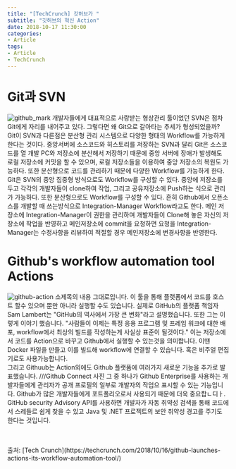 ```yaml
---
title: "[TechCrunch] 깃허브가 "
subtitle: "깃허브의 혁신 Action"
date: 2018-10-17 11:30:00
categories:
- Article
tags:
- Article
- TechCrunch
---
```


# Git과 SVN

![github_mark](https://user-images.githubusercontent.com/33022147/47083283-131f5200-d24b-11e8-8803-9f6ec1299476.jpg)
개발자들에게 대표적으로 사랑받는 형상관리 툴이었던 SVN은 점차 Git에게 자리를 내어주고 있다. 그렇다면 왜 Git으로 갈아타는 추세가 형성되었을까? Git이 SVN과 다른점은 분산형 관리 시스템으로 다양한 형태의 Workflow를 가능하게 한다는 것이다. 중앙서버에 소스코드와 히스토리를 저장하는 SVN과 달리 Git은 소스코드를 열 개발 PC와 저장소에 분산해서 저장하기 때문에 중앙 서버에 장애가 발생해도 로컬 저장소에 커밋을 할 수 있으며, 로컬 저장소들을 이용하여 중앙 저장소의 복원도 가능하다. 또한 분산형으로 코드를 관리하기 때문에 다양한 Workflow를 가능하게 한다.<br/>
Git은 SVN의 중앙 집중형 방식으로도 Workflow를 구성할 수 있다. 중앙에 저장소를 두고 각각의 개발자들이 clone하여 작업, 그리고 공유저장소에 Push하는 식으로 관리가 가능하다. 또한 분산형으로도 Workflow를 구성할 수 있다. 흔히 Github에서 오픈소스를 개발할 때 쓰는방식으로 Integration-Manager Workflow라고도 한다. 메인 저장소에 Integration-Manager이 권한을 관리하며 개발자들이 Clone해 놓은 자신의 저장소에 작업을 반영하고 메인저장소에 commit을 요청하면 요청을 Integration-Manager는 수정사항을 리뷰하여 적절할 경우 메인저장소에 변경사항을 반영한다.

# Github's workflow automation tool Actions

![github-action](https://user-images.githubusercontent.com/33022147/47083436-85903200-d24b-11e8-83c3-6f1153ceefc9.jpg)
소제목의 내용 그대로입니다. 이 툴을 통해 플랫폼에서 코드를 호스트 할수 있으며 뿐만 아니라 실행할 수도 있습니다. 실제로 GitHub의 플랫폼 책임자 Sam Lambert는 "GitHub의 역사에서 가장 큰 변화"라고 설명했습니다. 또한 그는 이렇게 이야기 했습니다. "사람들이 이제는 특정 응용 프로그램 및 프레임 워크에 대한 배포, workflow에서 최상의 빌드를 작성하는게 사실상 표준이 될것이다." 이는 저장소에서 코드를 Action으로 바꾸고 Github에서 실행할 수 있는것을 의미합니다. 이땐 Docker 파일을 만들고 이를 빌드해 workflow에 연결할 수 있습니다. 혹은 비주얼 편집기로도 사용가능합니다. <br/>
그리고 Githuub는 Action외에도 Github 플랫폼에 여러가지 새로운 기능을 추가로 발표했습니다.
///Github Connect 사진
그 중 하나가 Github Enterprise를 사용하는 개발자들에게 관리자가 공개 프로필의 일부로 개발자의 작업으 표시할 수 있는 기능입니다. Github가 많은 개발자들에게 포트폴리오로서 사용되기 때문에 더욱 중요합ㄴ디ㅏ. GitHub security Advisory API를 사용하면 개발자가 자동 취약성 검색을 통해 코드에서 스레들르 쉽게 찾을 수 있고 Java 및 .NET 프로젝트의 보안 취약성 경고를 주기도 한다는 것입니다.

<br/>
<br/>
출처: [Tech Crunch](https://techcrunch.com/2018/10/16/github-launches-actions-its-workflow-automation-tool/)

